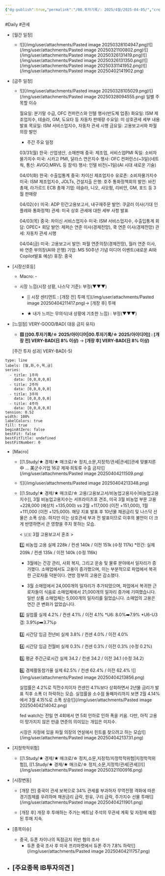 ```yaml
---
{"dg-publish":true,"permalink":"/00.투자기록/☆ 2025/4월/2025-04-05/","created":"2025-04-01T11:23:09.222+09:00","updated":"2025-06-09T17:38:56.090+09:00"}
---
```


#Daily #관세 


- [월간 일정]
	- ![](/img/user/attachments/Pasted image 20250328104947.png)![](/img/user/attachments/Pasted image 20250321100802.png)![](/img/user/attachments/Pasted image 20250326131419.png)![](/img/user/attachments/Pasted image 20250326131350.png)![](/img/user/attachments/Pasted image 20250331141952.png)![](/img/user/attachments/Pasted image 20250402141902.png)

- [금주 일정]
	- ![](/img/user/attachments/Pasted image 20250328105029.png)![](/img/user/attachments/Pasted image 20250328094555.png)
	  일별 주목할 이슈
	  
		월요일: 분기말 수급, OFC 컨퍼런스와 인텔 행사(반도체 업종)
		화요일: ISM 제조업지수, 테슬라, GM, 도요타 등 자동차 판매량
		수요일: 미 상호관세 세부 내용 발표
		목요일: ISM 서비스업지수, 자동차 관세 시행
		금요일: 고용보고서와 파월 의장 발언
		
		
		* 주간 주요 일정
		
		03/31(월)
		한국: 산업생산, 소매판매
		중국: 제조업, 서비스업PMI
		독일: 소비자물가지수
		미국: 시카고 PMI, 달라스 연은지수
		행사: OFC 컨퍼런스(~3일)(네트웍, 통신: AVGO,MRVL 등 참석)
		행사: 인텔 비전(~1일)(AI 시대 새로운 기술)
		
		04/01(화)
		한국: 수출입통계
		중국: 차이신 제조업지수
		유로존: 소비자물가지수
		미국: ISM 제조업지수, JOLTs, 건설지출
		은행: 호주 통화정책회의
		발언: 바킨 총재, 라가르드 ECB 총재
		기업: 테슬라, 니오, 샤오펑, 리비안, GM, 포드 등 3월 판매량
		
		04/02(수)
		미국: ADP 민간고용보고서, 내구재주문
		발언: 쿠글러 이사(기대 인플레와 통화정책)
		관세: 미국 상호 관세에 대한 세부 사항 발표
		
		04/03(목)
		중국: 차이신 서비스업지수
		미국: ISM 서비스업지수, 수출입통계
		회담: OPEC+ 회담
		발언: 제퍼슨 연준 이사(경제전망), 쿡 연준 이사(경제전망)
		관세: 자동차 관세 시행
		
		04/04(금)
		미국: 고용보고서
		발언: 파월 연준의장(경제전망), 월러 연준 이사, 바 연준 부의장(AI와 은행)
		기업: MS 50주년 기념 미디어 이벤트(새로운 AI와 Copilot발표 예상)
		휴장: 중국




- [시장신호등]
	- Macro: -
	  
	- 시장 느낌(시장 상황, 나스닥 기준): 부정(▼▼▼)
		  
		- ▒ 시장 센티먼트 : [개장 전] 투매 ![](/img/user/attachments/Pasted image 20250404211417.png)→ [개장 후] 투매
		  
		- ★ 내가 느끼는 무의식(내 상황에 기초한 느낌) : 부정(▼▼▼)




- [느낌점] VERY-GOOD/BAD( 대응 금지 유지)

	- **▨ [[00.투자기록/☆ 2025/아이디어\|00.투자기록/☆ 2025/아이디어]] : [개장 전] VERY-BAD(日 8% 이상)** → **[개장 후] VERY-BAD(日 8% 이상)**
	   
	[주간 투자 성과] VERY-BAD(-5)

```chart
type: line
labels: [월,화,수,목,금]
series:
  - title: 1주차
    data: [0,0,0,0,0]
  - title: 2주차
    data: [0,0,0,0,0]
  - title: 3주차
    data: [0,0,0,0,0]
  - title: 4주차
    data: [0,0,0,0,0]
tension: 0.52
width: 100%
labelColors: true
fill: true
beginAtZero: false
bestFit: false
bestFitTitle: undefined
bestFitNumber: 0
```




- [Macro]
	- [[1.Study/★ 경제/★ 매크로/☆ 정치,소문,지정학/관세\|관세]]관세 맞불지른 中 … 美군수기업 16곳 제재·희토류 수출 금지![](/img/user/attachments/Pasted image 20250404211509.png)
	- ![](/img/user/attachments/Pasted image 20250404213348.png)
	- [[1.Study/★ 경제/★ 매크로/☆ 고용/고용보고서/비농업고용지수\|비농업고용지수]], 3월 비농업고용지수는 서프라이즈호 견조, 미국 3월 비농업 부문 고용 +228,000 (예상치 +135,000) vs 2월 +117,000 (이전 +151,000), 1월 +111,000 (이전 +125,000). 해당 지표 발표 후 10년물 채권금리 및 나스닥 선물은 소폭 상승. 하지만 이는 상호관세 부과 전 발표이므로 이후의 불안이 더 크게 반영하면서 큰 영향을 주지 못하는 모습.
	  
	  < 🇺🇸 3월 고용보고서 혼조 >

		1️⃣ 비농업 고용 
		실제 228k / 컨센 140k / 이전 151k (수정 117k)
		*민간: 실제 209k / 컨센 135k / 이전 140k (수정 116k)
		
		- 3월에는 건강 관리, 사회 복지, 그리고 운송 및 물류 분야에서 일자리가 증가했다. 소매업에서도 고용이 증가했으며, 이는 부분적으로 파업에서 복귀한 근로자들 덕분이다. 연방 정부의 고용은 감소했다.

		- 3월 소매업에서 24,000개의 일자리가 추가되었으며, 파업에서 복귀한 근로자들이 식음료 소매업체에서 21,000개의 일자리 증가에 기여했습니다. 일반 상품 소매업체는 5,000개의 일자리를 잃었습니다. 소매업의 고용은 연간 큰 변화가 없었습니다.
		
		
		2️⃣ 실업률 
		실제 4.2% / 컨센 4.1% / 이전 4.1%
		*U6: 8.0%➡️7.9%
		*U6-U3갭: 3.9%p➡️3.7%p
		
		3️⃣ 시간당 임금 전년비 
		실제 3.8% / 컨센 4.0% / 이전 4.0%
		
		4️⃣ 시간당 임금 전월비 
		실제 0.3% / 컨센 0.3% / 이전 0.3% (수정 0.2%)
		
		5️⃣ 평균 주간근로시간
		실제 34.2 / 컨센 34.2 / 이전 34.1 (수정 34.2)
		
		6️⃣ 경제활동참가율
		실제 62.5% / 컨센 62.4% / 이전 62.4%
	  ![](/img/user/attachments/Pasted image 20250404213856.png)
	  
	  실업률은 4.2%로 직전수치이자 컨센인 4.1%보다 상회하면서 2년물 금리가 발표 직후 소폭 더 하락하는 모습.  실업률을 소수점 둘째자리까지 보면 2월 4.14%에서 3월 4.15%로 소폭 상승![](/img/user/attachments/Pasted image 20250404214042.png)
	  
	  fed watch는 전일 연 4회에서 연 5회 인하로 인하 폭을 키움. 다만, 아직 고용이 망가지지 않은 만큼 연준의 의미있는 개입은 미지수.
	  
	  시장은 자정에 있을 파월 의장의 연설에서 힌트를 찾으려고 하는 모습![](/img/user/attachments/Pasted image 20250404213731.png)
	  
	  

   
   






- [지정학적위험]
	- [[1.Study/★ 경제/★ 매크로/☆ 정치,소문,지정학/지정학적위험\|지정학적위험]], [[1.Study/★ 경제/★ 매크로/☆ 정치,소문,지정학/관세\|관세]]![](/img/user/attachments/Pasted image 20250321100916.png)






- [시장변동]
	- [개장 전] 중국이 관세 보복으로 34% 관세를 부과하자 무역전쟁 격화에 따른 경기침체를 우려하며 채권금리 급락, 원유, 구리 급락, 주가지수 선물 투매![](/img/user/attachments/Pasted image 20250404211901.png)
	  
	- [개장 후] 개장 후 투매하는 주가는 베트남 주석의 무관세 계획 및 자정에 예정된 투매 지속. 






- [종목이슈]
	- 중국, 듀폰 차이나의 독점금지 위반 혐의 조사
		- 듀폰 중국 조사 후 미국 프리마켓에서 듀폰 주가 7.8% 하락![](/img/user/attachments/Pasted image 20250404211757.png)




- [주요종목 IB투자의견 ]
	- 

